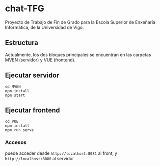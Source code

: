 # chat-TFG
Proyecto de Trabajo de Fin de Grado para la Escola Superior de Enxeñaría Informática, de la Universidad de Vigo.

## Estructura
Actualmente, los dos bloques principales se encuentran en las carpetas MVEN (servidor) y VUE (frontend).

## Ejecutar servidor
```
cd MVEN
npm install
npm start

```
## Ejecutar frontend
```
cd VUE
npm install
npm run serve

```
### Accesos
puede acceder desde ```http://localhost:8081``` al front, y ```http://localhost:8080``` al servidor
